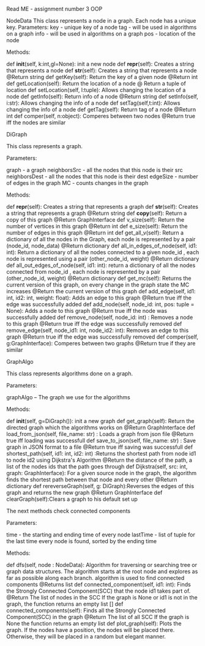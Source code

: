 Read ME - assignment number 3 OOP

NodeData
This class represents a node in a graph. Each node has a unique key.
Parameters:
key - unique key of a node
tag - will be used in algorithms on a graph
info - will be used in algorithms on a graph
pos - location of the node

Methods:

def __init__(self, k:int,gl=None): init a new node
def __repr__(self): Creates a string that represents a node
def __str__(self): Creates a string that represents a node
@Return string
def getKey(self): Return the key of a given node
@Return int
def getLocation(self):  Return the location of a node
@ Return a tuple of location
def setLocation(self, l:tuple): Allows changing the location of a node
def getInfo(self): Return info of a node
@Return string
def setInfo(self, i:str): Allows changing the info of a node
def setTag(self,t:int): Allows changing the info of a node
def getTag(self): Return tag of a node
@Return int
def comper(self, n:object): Comperes between two nodes
@Return true iff the nodes are similar 



DiGraph

This class represents a graph.

Parameters:

graph - a graph
neighborsSrc - all the nodes that this node is their src
neighborsDest -  all the nodes that this node is their dest
edgeSize - number of edges in the graph
MC - counts changes in the graph


Methods:

def __repr__(self): Creates a string that represents a graph
def __str__(self): Creates a string that represents a graph
@Return string
def __copy__(self): Return a copy of this graph 
@Return GraphInterface
def v_size(self): Return the number of vertices in this graph
@Return int
def e_size(self): Return the number of edges in this graph
@Return int
def get_all_v(self): Return a dictionary of all the nodes in the Graph, 
each node is represented by a pair (node_id, node_data)
@Return dictionary
def all_in_edges_of_node(self, id1: int): Return a dictionary of all the nodes connected to a given node_id , each node is represented using a pair (other_node_id, weight)
@Return dictionary
def all_out_edges_of_node(self, id1: int): return a dictionary of all the nodes connected from node_id , each node is represented by a pair (other_node_id, weight)
@Return dictionary
def get_mc(self): Returns the current version of this graph, on every change in the graph state the MC increases
@Return the current version of this graph
def add_edge(self, id1: int, id2: int, weight: float): Adds an edge to this graph
@Return true iff the edge was successfully added
def add_node(self, node_id: int, pos: tuple = None): Adds a node to this graph
@Return true iff the node was successfully added
def remove_node(self, node_id: int) : Removes a node to this graph
@Return true iff the edge was successfully removed
def remove_edge(self, node_id1: int, node_id2: int): Removes an edge to this graph
@Return true iff the edge was successfully removed
def comper(self, g:GraphInterface): Comperes between two graphs 
@Return true if they are similar


GraphAlgo

This class represents algorithms done on a graph.

Parameters:

graphAlgo – The graph we use for the algorithms





Methods:

def __init__(self, g=DiGraph()): init a new graph
def get_graph(self): Return the directed graph which the algorithms works on
@Return GraphInterface
def load_from_json(self, file_name: str) : Loads a graph from json file
@Return true iff loading was successfull
def save_to_json(self, file_name: str) : Save graph in JSON format to a file
@Return true iff saving was successfull
def shortest_path(self, id1: int, id2: int) :Returns the shortest path from node id1 to node id2 using Dijkstra's Algorithm
@Return the distance of the path, a list of the nodes ids that the path goes through
def Dijkstra(self, src: int, graph: GraphInterface): For a given source node in the graph, the algorithm finds the shortest path between that node and every other
@Return dictionary
def rereverseGraph(self, g: DiGraph):Reverses the edges of this graph and returns the new graph
@Return GraphInterface
def clearGraph(self):Clears a graph to his default set up

The next methods check connected components

Parameters:

time - the starting and ending time of every node
lastTime - list of tuple for the last time every node is found, sorted by the ending time

Methods:

def dfs(self, node : NodeData): Algorithm for traversing or searching tree or graph data structures. The algorithm starts at the root node 
and explores as far as possible along each branch. algorithm is used to find connected components
@Returns list
def connected_component(self, id1: int): Finds the Strongly Connected Component(SCC) that  the node id1 takes part of.
@Return The list of nodes in the SCC
If the graph is None or id1 is not in the graph, the function returns an empty list []
def connected_components(self):  Finds all the Strongly Connected Component(SCC) in the graph 
@Return The list of all SCC
If the graph is None the function returns an empty list
def plot_graph(self): Plots the graph. If the nodes have a position, the nodes will be placed there. Otherwise, they will be placed in a random but elegant manner.

